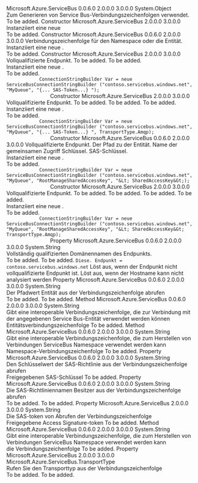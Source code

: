 <Type Name="ServiceBusConnectionStringBuilder" FullName="Microsoft.Azure.ServiceBus.ServiceBusConnectionStringBuilder">
  <TypeSignature Language="C#" Value="public class ServiceBusConnectionStringBuilder" />
  <TypeSignature Language="ILAsm" Value=".class public auto ansi beforefieldinit ServiceBusConnectionStringBuilder extends System.Object" />
  <TypeSignature Language="DocId" Value="T:Microsoft.Azure.ServiceBus.ServiceBusConnectionStringBuilder" />
  <TypeSignature Language="VB.NET" Value="Public Class ServiceBusConnectionStringBuilder" />
  <TypeSignature Language="F#" Value="type ServiceBusConnectionStringBuilder = class" />
  <AssemblyInfo>
    <AssemblyName>Microsoft.Azure.ServiceBus</AssemblyName>
    <AssemblyVersion>0.0.6.0</AssemblyVersion>
    <AssemblyVersion>2.0.0.0</AssemblyVersion>
    <AssemblyVersion>3.0.0.0</AssemblyVersion>
  </AssemblyInfo>
  <Base>
    <BaseTypeName>System.Object</BaseTypeName>
  </Base>
  <Interfaces />
  <Docs>
    <summary>
            Zum Generieren von Service Bus-Verbindungszeichenfolgen verwendet.
            </summary>
    <remarks>To be added.</remarks>
  </Docs>
  <Members>
    <Member MemberName=".ctor">
      <MemberSignature Language="C#" Value="public ServiceBusConnectionStringBuilder ();" />
      <MemberSignature Language="ILAsm" Value=".method public hidebysig specialname rtspecialname instance void .ctor() cil managed" />
      <MemberSignature Language="DocId" Value="M:Microsoft.Azure.ServiceBus.ServiceBusConnectionStringBuilder.#ctor" />
      <MemberSignature Language="VB.NET" Value="Public Sub New ()" />
      <MemberType>Constructor</MemberType>
      <AssemblyInfo>
        <AssemblyName>Microsoft.Azure.ServiceBus</AssemblyName>
        <AssemblyVersion>2.0.0.0</AssemblyVersion>
        <AssemblyVersion>3.0.0.0</AssemblyVersion>
      </AssemblyInfo>
      <Parameters />
      <Docs>
        <summary>
            Instanziiert eine neue<see cref="T:Microsoft.Azure.ServiceBus.ServiceBusConnectionStringBuilder" /></summary>
        <remarks>To be added.</remarks>
      </Docs>
    </Member>
    <Member MemberName=".ctor">
      <MemberSignature Language="C#" Value="public ServiceBusConnectionStringBuilder (string connectionString);" />
      <MemberSignature Language="ILAsm" Value=".method public hidebysig specialname rtspecialname instance void .ctor(string connectionString) cil managed" />
      <MemberSignature Language="DocId" Value="M:Microsoft.Azure.ServiceBus.ServiceBusConnectionStringBuilder.#ctor(System.String)" />
      <MemberSignature Language="VB.NET" Value="Public Sub New (connectionString As String)" />
      <MemberSignature Language="F#" Value="new Microsoft.Azure.ServiceBus.ServiceBusConnectionStringBuilder : string -&gt; Microsoft.Azure.ServiceBus.ServiceBusConnectionStringBuilder" Usage="new Microsoft.Azure.ServiceBus.ServiceBusConnectionStringBuilder connectionString" />
      <MemberType>Constructor</MemberType>
      <AssemblyInfo>
        <AssemblyName>Microsoft.Azure.ServiceBus</AssemblyName>
        <AssemblyVersion>0.0.6.0</AssemblyVersion>
        <AssemblyVersion>2.0.0.0</AssemblyVersion>
        <AssemblyVersion>3.0.0.0</AssemblyVersion>
      </AssemblyInfo>
      <Parameters>
        <Parameter Name="connectionString" Type="System.String" />
      </Parameters>
      <Docs>
        <param name="connectionString">Verbindungszeichenfolge für den Namespace oder die Entität.</param>
        <summary>
            Instanziiert eine neue <see cref="T:Microsoft.Azure.ServiceBus.ServiceBusConnectionStringBuilder" />.
            </summary>
        <remarks>To be added.</remarks>
      </Docs>
    </Member>
    <Member MemberName=".ctor">
      <MemberSignature Language="C#" Value="public ServiceBusConnectionStringBuilder (string endpoint, string entityPath, string sharedAccessSignature);" />
      <MemberSignature Language="ILAsm" Value=".method public hidebysig specialname rtspecialname instance void .ctor(string endpoint, string entityPath, string sharedAccessSignature) cil managed" />
      <MemberSignature Language="DocId" Value="M:Microsoft.Azure.ServiceBus.ServiceBusConnectionStringBuilder.#ctor(System.String,System.String,System.String)" />
      <MemberSignature Language="VB.NET" Value="Public Sub New (endpoint As String, entityPath As String, sharedAccessSignature As String)" />
      <MemberSignature Language="F#" Value="new Microsoft.Azure.ServiceBus.ServiceBusConnectionStringBuilder : string * string * string -&gt; Microsoft.Azure.ServiceBus.ServiceBusConnectionStringBuilder" Usage="new Microsoft.Azure.ServiceBus.ServiceBusConnectionStringBuilder (endpoint, entityPath, sharedAccessSignature)" />
      <MemberType>Constructor</MemberType>
      <AssemblyInfo>
        <AssemblyName>Microsoft.Azure.ServiceBus</AssemblyName>
        <AssemblyVersion>2.0.0.0</AssemblyVersion>
        <AssemblyVersion>3.0.0.0</AssemblyVersion>
      </AssemblyInfo>
      <Parameters>
        <Parameter Name="endpoint" Type="System.String" />
        <Parameter Name="entityPath" Type="System.String" />
        <Parameter Name="sharedAccessSignature" Type="System.String" />
      </Parameters>
      <Docs>
        <param name="endpoint">Vollqualifizierte Endpunkt.</param>
        <param name="entityPath">To be added.</param>
        <param name="sharedAccessSignature">To be added.</param>
        <summary>
            Instanziiert eine neue <see cref="T:Microsoft.Azure.ServiceBus.ServiceBusConnectionStringBuilder" />.
            </summary>
        <remarks>To be added.</remarks>
        <example>
          <code>
            ConnectionStringBuilder Var = neue ServiceBusConnectionStringBuilder ("contoso.servicebus.windows.net", "MyQueue", "{... SAS-Token...} ");
                </code>
        </example>
      </Docs>
    </Member>
    <Member MemberName=".ctor">
      <MemberSignature Language="C#" Value="public ServiceBusConnectionStringBuilder (string endpoint, string entityPath, string sharedAccessSignature, Microsoft.Azure.ServiceBus.TransportType transportType);" />
      <MemberSignature Language="ILAsm" Value=".method public hidebysig specialname rtspecialname instance void .ctor(string endpoint, string entityPath, string sharedAccessSignature, valuetype Microsoft.Azure.ServiceBus.TransportType transportType) cil managed" />
      <MemberSignature Language="DocId" Value="M:Microsoft.Azure.ServiceBus.ServiceBusConnectionStringBuilder.#ctor(System.String,System.String,System.String,Microsoft.Azure.ServiceBus.TransportType)" />
      <MemberSignature Language="F#" Value="new Microsoft.Azure.ServiceBus.ServiceBusConnectionStringBuilder : string * string * string * Microsoft.Azure.ServiceBus.TransportType -&gt; Microsoft.Azure.ServiceBus.ServiceBusConnectionStringBuilder" Usage="new Microsoft.Azure.ServiceBus.ServiceBusConnectionStringBuilder (endpoint, entityPath, sharedAccessSignature, transportType)" />
      <MemberType>Constructor</MemberType>
      <AssemblyInfo>
        <AssemblyName>Microsoft.Azure.ServiceBus</AssemblyName>
        <AssemblyVersion>2.0.0.0</AssemblyVersion>
        <AssemblyVersion>3.0.0.0</AssemblyVersion>
      </AssemblyInfo>
      <Parameters>
        <Parameter Name="endpoint" Type="System.String" />
        <Parameter Name="entityPath" Type="System.String" />
        <Parameter Name="sharedAccessSignature" Type="System.String" />
        <Parameter Name="transportType" Type="Microsoft.Azure.ServiceBus.TransportType" />
      </Parameters>
      <Docs>
        <param name="endpoint">Vollqualifizierte Endpunkt.</param>
        <param name="entityPath">To be added.</param>
        <param name="sharedAccessSignature">To be added.</param>
        <param name="transportType">To be added.</param>
        <summary>
            Instanziiert eine neue <see cref="T:Microsoft.Azure.ServiceBus.ServiceBusConnectionStringBuilder" />.
            </summary>
        <remarks>To be added.</remarks>
        <example>
          <code>
            ConnectionStringBuilder Var = neue ServiceBusConnectionStringBuilder ("contoso.servicebus.windows.net", "MyQueue", "{... SAS-Token...} ", TransportType.Amqp);
                </code>
        </example>
      </Docs>
    </Member>
    <Member MemberName=".ctor">
      <MemberSignature Language="C#" Value="public ServiceBusConnectionStringBuilder (string endpoint, string entityPath, string sharedAccessKeyName, string sharedAccessKey);" />
      <MemberSignature Language="ILAsm" Value=".method public hidebysig specialname rtspecialname instance void .ctor(string endpoint, string entityPath, string sharedAccessKeyName, string sharedAccessKey) cil managed" />
      <MemberSignature Language="DocId" Value="M:Microsoft.Azure.ServiceBus.ServiceBusConnectionStringBuilder.#ctor(System.String,System.String,System.String,System.String)" />
      <MemberSignature Language="VB.NET" Value="Public Sub New (endpoint As String, entityPath As String, sharedAccessKeyName As String, sharedAccessKey As String)" />
      <MemberSignature Language="F#" Value="new Microsoft.Azure.ServiceBus.ServiceBusConnectionStringBuilder : string * string * string * string -&gt; Microsoft.Azure.ServiceBus.ServiceBusConnectionStringBuilder" Usage="new Microsoft.Azure.ServiceBus.ServiceBusConnectionStringBuilder (endpoint, entityPath, sharedAccessKeyName, sharedAccessKey)" />
      <MemberType>Constructor</MemberType>
      <AssemblyInfo>
        <AssemblyName>Microsoft.Azure.ServiceBus</AssemblyName>
        <AssemblyVersion>0.0.6.0</AssemblyVersion>
        <AssemblyVersion>2.0.0.0</AssemblyVersion>
        <AssemblyVersion>3.0.0.0</AssemblyVersion>
      </AssemblyInfo>
      <Parameters>
        <Parameter Name="namespaceName" Type="System.String" />
        <Parameter Name="entityPath" Type="System.String" />
        <Parameter Name="sharedAccessKeyName" Type="System.String" />
        <Parameter Name="sharedAccessKey" Type="System.String" />
      </Parameters>
      <Docs>
        <param name="endpoint">Vollqualifizierte Endpunkt.</param>
        <param name="entityPath">Der Pfad zu der Entität.</param>
        <param name="sharedAccessKeyName">Name der gemeinsamen Zugriff Schlüssel.</param>
        <param name="sharedAccessKey">SAS-Schlüssel.</param>
        <summary>
            Instanziiert eine neue <see cref="T:Microsoft.Azure.ServiceBus.ServiceBusConnectionStringBuilder" />.
            </summary>
        <remarks>To be added.</remarks>
        <example>
          <code>
            ConnectionStringBuilder Var = neue ServiceBusConnectionStringBuilder ("contoso.servicebus.windows.net", "MyQueue", "RootManageSharedAccessKey", "&amp;Lt; SharedAccessKey&amp;Gt;);
                </code>
        </example>
      </Docs>
    </Member>
    <Member MemberName=".ctor">
      <MemberSignature Language="C#" Value="public ServiceBusConnectionStringBuilder (string endpoint, string entityPath, string sharedAccessKeyName, string sharedAccessKey, Microsoft.Azure.ServiceBus.TransportType transportType);" />
      <MemberSignature Language="ILAsm" Value=".method public hidebysig specialname rtspecialname instance void .ctor(string endpoint, string entityPath, string sharedAccessKeyName, string sharedAccessKey, valuetype Microsoft.Azure.ServiceBus.TransportType transportType) cil managed" />
      <MemberSignature Language="DocId" Value="M:Microsoft.Azure.ServiceBus.ServiceBusConnectionStringBuilder.#ctor(System.String,System.String,System.String,System.String,Microsoft.Azure.ServiceBus.TransportType)" />
      <MemberSignature Language="F#" Value="new Microsoft.Azure.ServiceBus.ServiceBusConnectionStringBuilder : string * string * string * string * Microsoft.Azure.ServiceBus.TransportType -&gt; Microsoft.Azure.ServiceBus.ServiceBusConnectionStringBuilder" Usage="new Microsoft.Azure.ServiceBus.ServiceBusConnectionStringBuilder (endpoint, entityPath, sharedAccessKeyName, sharedAccessKey, transportType)" />
      <MemberType>Constructor</MemberType>
      <AssemblyInfo>
        <AssemblyName>Microsoft.Azure.ServiceBus</AssemblyName>
        <AssemblyVersion>2.0.0.0</AssemblyVersion>
        <AssemblyVersion>3.0.0.0</AssemblyVersion>
      </AssemblyInfo>
      <Parameters>
        <Parameter Name="endpoint" Type="System.String" />
        <Parameter Name="entityPath" Type="System.String" />
        <Parameter Name="sharedAccessKeyName" Type="System.String" />
        <Parameter Name="sharedAccessKey" Type="System.String" />
        <Parameter Name="transportType" Type="Microsoft.Azure.ServiceBus.TransportType" />
      </Parameters>
      <Docs>
        <param name="endpoint">Vollqualifizierte Endpunkt.</param>
        <param name="entityPath">To be added.</param>
        <param name="sharedAccessKeyName">To be added.</param>
        <param name="sharedAccessKey">To be added.</param>
        <param name="transportType">To be added.</param>
        <summary>
            Instanziiert eine neue <see cref="T:Microsoft.Azure.ServiceBus.ServiceBusConnectionStringBuilder" />.
            </summary>
        <remarks>To be added.</remarks>
        <example>
          <code>
            ConnectionStringBuilder Var = neue ServiceBusConnectionStringBuilder ("contoso.servicebus.windows.net", "MyQueue", "RootManageSharedAccessKey", "&amp;Lt; SharedAccessKey&amp;Gt; TransportType.Amqp);
                </code>
        </example>
      </Docs>
    </Member>
    <Member MemberName="Endpoint">
      <MemberSignature Language="C#" Value="public string Endpoint { get; set; }" />
      <MemberSignature Language="ILAsm" Value=".property instance string Endpoint" />
      <MemberSignature Language="DocId" Value="P:Microsoft.Azure.ServiceBus.ServiceBusConnectionStringBuilder.Endpoint" />
      <MemberSignature Language="VB.NET" Value="Public Property Endpoint As String" />
      <MemberSignature Language="F#" Value="member this.Endpoint : string with get, set" Usage="Microsoft.Azure.ServiceBus.ServiceBusConnectionStringBuilder.Endpoint" />
      <MemberType>Property</MemberType>
      <AssemblyInfo>
        <AssemblyName>Microsoft.Azure.ServiceBus</AssemblyName>
        <AssemblyVersion>0.0.6.0</AssemblyVersion>
        <AssemblyVersion>2.0.0.0</AssemblyVersion>
        <AssemblyVersion>3.0.0.0</AssemblyVersion>
      </AssemblyInfo>
      <ReturnValue>
        <ReturnType>System.String</ReturnType>
      </ReturnValue>
      <Docs>
        <summary>
            Vollständig qualifizierten Domänennamen des Endpunkts.
            </summary>
        <value>To be added.</value>
        <remarks>To be added.</remarks>
        <example>
          <code>Diese. Endpunkt = contoso.servicebus.windows.net</code>
        </example>
        <exception cref="T:System.ArgumentException">Löst aus, wenn der Endpunkt nicht vollqualifizierte Endpunkt ist.</exception>
        <exception cref="T:System.UriFormatException">Löst aus, wenn der Hostname kann nicht analysiert werden</exception>
      </Docs>
    </Member>
    <Member MemberName="EntityPath">
      <MemberSignature Language="C#" Value="public string EntityPath { get; set; }" />
      <MemberSignature Language="ILAsm" Value=".property instance string EntityPath" />
      <MemberSignature Language="DocId" Value="P:Microsoft.Azure.ServiceBus.ServiceBusConnectionStringBuilder.EntityPath" />
      <MemberSignature Language="VB.NET" Value="Public Property EntityPath As String" />
      <MemberSignature Language="F#" Value="member this.EntityPath : string with get, set" Usage="Microsoft.Azure.ServiceBus.ServiceBusConnectionStringBuilder.EntityPath" />
      <MemberType>Property</MemberType>
      <AssemblyInfo>
        <AssemblyName>Microsoft.Azure.ServiceBus</AssemblyName>
        <AssemblyVersion>0.0.6.0</AssemblyVersion>
        <AssemblyVersion>2.0.0.0</AssemblyVersion>
        <AssemblyVersion>3.0.0.0</AssemblyVersion>
      </AssemblyInfo>
      <ReturnValue>
        <ReturnType>System.String</ReturnType>
      </ReturnValue>
      <Docs>
        <summary>
            Der Pfadwert Entität aus der Verbindungszeichenfolge abrufen
            </summary>
        <value>To be added.</value>
        <remarks>To be added.</remarks>
      </Docs>
    </Member>
    <Member MemberName="GetEntityConnectionString">
      <MemberSignature Language="C#" Value="public string GetEntityConnectionString ();" />
      <MemberSignature Language="ILAsm" Value=".method public hidebysig instance string GetEntityConnectionString() cil managed" />
      <MemberSignature Language="DocId" Value="M:Microsoft.Azure.ServiceBus.ServiceBusConnectionStringBuilder.GetEntityConnectionString" />
      <MemberSignature Language="VB.NET" Value="Public Function GetEntityConnectionString () As String" />
      <MemberSignature Language="F#" Value="member this.GetEntityConnectionString : unit -&gt; string" Usage="serviceBusConnectionStringBuilder.GetEntityConnectionString " />
      <MemberType>Method</MemberType>
      <AssemblyInfo>
        <AssemblyName>Microsoft.Azure.ServiceBus</AssemblyName>
        <AssemblyVersion>0.0.6.0</AssemblyVersion>
        <AssemblyVersion>2.0.0.0</AssemblyVersion>
        <AssemblyVersion>3.0.0.0</AssemblyVersion>
      </AssemblyInfo>
      <ReturnValue>
        <ReturnType>System.String</ReturnType>
      </ReturnValue>
      <Parameters />
      <Docs>
        <summary>
            Gibt eine interoperable Verbindungszeichenfolge, die zur Verbindung mit der angegebenen Service Bus-Entität verwendet werden können
            </summary>
        <returns>Entitätsverbindungszeichenfolge</returns>
        <remarks>To be added.</remarks>
      </Docs>
    </Member>
    <Member MemberName="GetNamespaceConnectionString">
      <MemberSignature Language="C#" Value="public string GetNamespaceConnectionString ();" />
      <MemberSignature Language="ILAsm" Value=".method public hidebysig instance string GetNamespaceConnectionString() cil managed" />
      <MemberSignature Language="DocId" Value="M:Microsoft.Azure.ServiceBus.ServiceBusConnectionStringBuilder.GetNamespaceConnectionString" />
      <MemberSignature Language="VB.NET" Value="Public Function GetNamespaceConnectionString () As String" />
      <MemberSignature Language="F#" Value="member this.GetNamespaceConnectionString : unit -&gt; string" Usage="serviceBusConnectionStringBuilder.GetNamespaceConnectionString " />
      <MemberType>Method</MemberType>
      <AssemblyInfo>
        <AssemblyName>Microsoft.Azure.ServiceBus</AssemblyName>
        <AssemblyVersion>0.0.6.0</AssemblyVersion>
        <AssemblyVersion>2.0.0.0</AssemblyVersion>
        <AssemblyVersion>3.0.0.0</AssemblyVersion>
      </AssemblyInfo>
      <ReturnValue>
        <ReturnType>System.String</ReturnType>
      </ReturnValue>
      <Parameters />
      <Docs>
        <summary>
            Gibt eine interoperable Verbindungszeichenfolge, die zum Herstellen von Verbindungen ServiceBus Namespace verwendet werden kann
            </summary>
        <returns>Namespace-Verbindungszeichenfolge</returns>
        <remarks>To be added.</remarks>
      </Docs>
    </Member>
    <Member MemberName="SasKey">
      <MemberSignature Language="C#" Value="public string SasKey { get; set; }" />
      <MemberSignature Language="ILAsm" Value=".property instance string SasKey" />
      <MemberSignature Language="DocId" Value="P:Microsoft.Azure.ServiceBus.ServiceBusConnectionStringBuilder.SasKey" />
      <MemberSignature Language="VB.NET" Value="Public Property SasKey As String" />
      <MemberSignature Language="F#" Value="member this.SasKey : string with get, set" Usage="Microsoft.Azure.ServiceBus.ServiceBusConnectionStringBuilder.SasKey" />
      <MemberType>Property</MemberType>
      <AssemblyInfo>
        <AssemblyName>Microsoft.Azure.ServiceBus</AssemblyName>
        <AssemblyVersion>0.0.6.0</AssemblyVersion>
        <AssemblyVersion>2.0.0.0</AssemblyVersion>
        <AssemblyVersion>3.0.0.0</AssemblyVersion>
      </AssemblyInfo>
      <ReturnValue>
        <ReturnType>System.String</ReturnType>
      </ReturnValue>
      <Docs>
        <summary>
            Den Schlüsselwert der SAS-Richtlinie aus der Verbindungszeichenfolge abrufen
            </summary>
        <value>Freigegebenen SAS-Schlüssel</value>
        <remarks>To be added.</remarks>
      </Docs>
    </Member>
    <Member MemberName="SasKeyName">
      <MemberSignature Language="C#" Value="public string SasKeyName { get; set; }" />
      <MemberSignature Language="ILAsm" Value=".property instance string SasKeyName" />
      <MemberSignature Language="DocId" Value="P:Microsoft.Azure.ServiceBus.ServiceBusConnectionStringBuilder.SasKeyName" />
      <MemberSignature Language="VB.NET" Value="Public Property SasKeyName As String" />
      <MemberSignature Language="F#" Value="member this.SasKeyName : string with get, set" Usage="Microsoft.Azure.ServiceBus.ServiceBusConnectionStringBuilder.SasKeyName" />
      <MemberType>Property</MemberType>
      <AssemblyInfo>
        <AssemblyName>Microsoft.Azure.ServiceBus</AssemblyName>
        <AssemblyVersion>0.0.6.0</AssemblyVersion>
        <AssemblyVersion>2.0.0.0</AssemblyVersion>
        <AssemblyVersion>3.0.0.0</AssemblyVersion>
      </AssemblyInfo>
      <ReturnValue>
        <ReturnType>System.String</ReturnType>
      </ReturnValue>
      <Docs>
        <summary>
            Die SAS-Richtliniennamen Besitzer aus der Verbindungszeichenfolge abrufen
            </summary>
        <value>To be added.</value>
        <remarks>To be added.</remarks>
      </Docs>
    </Member>
    <Member MemberName="SasToken">
      <MemberSignature Language="C#" Value="public string SasToken { get; set; }" />
      <MemberSignature Language="ILAsm" Value=".property instance string SasToken" />
      <MemberSignature Language="DocId" Value="P:Microsoft.Azure.ServiceBus.ServiceBusConnectionStringBuilder.SasToken" />
      <MemberSignature Language="VB.NET" Value="Public Property SasToken As String" />
      <MemberSignature Language="F#" Value="member this.SasToken : string with get, set" Usage="Microsoft.Azure.ServiceBus.ServiceBusConnectionStringBuilder.SasToken" />
      <MemberType>Property</MemberType>
      <AssemblyInfo>
        <AssemblyName>Microsoft.Azure.ServiceBus</AssemblyName>
        <AssemblyVersion>2.0.0.0</AssemblyVersion>
        <AssemblyVersion>3.0.0.0</AssemblyVersion>
      </AssemblyInfo>
      <ReturnValue>
        <ReturnType>System.String</ReturnType>
      </ReturnValue>
      <Docs>
        <summary>
            Die SAS-token von Abrufen der Verbindungszeichenfolge
            </summary>
        <value>Freigegebene Access Signature-token</value>
        <remarks>To be added.</remarks>
      </Docs>
    </Member>
    <Member MemberName="ToString">
      <MemberSignature Language="C#" Value="public override string ToString ();" />
      <MemberSignature Language="ILAsm" Value=".method public hidebysig virtual instance string ToString() cil managed" />
      <MemberSignature Language="DocId" Value="M:Microsoft.Azure.ServiceBus.ServiceBusConnectionStringBuilder.ToString" />
      <MemberSignature Language="VB.NET" Value="Public Overrides Function ToString () As String" />
      <MemberSignature Language="F#" Value="override this.ToString : unit -&gt; string" Usage="serviceBusConnectionStringBuilder.ToString " />
      <MemberType>Method</MemberType>
      <AssemblyInfo>
        <AssemblyName>Microsoft.Azure.ServiceBus</AssemblyName>
        <AssemblyVersion>0.0.6.0</AssemblyVersion>
        <AssemblyVersion>2.0.0.0</AssemblyVersion>
        <AssemblyVersion>3.0.0.0</AssemblyVersion>
      </AssemblyInfo>
      <ReturnValue>
        <ReturnType>System.String</ReturnType>
      </ReturnValue>
      <Parameters />
      <Docs>
        <summary>
            Gibt eine interoperable Verbindungszeichenfolge, die zum Herstellen von Verbindungen ServiceBus Namespace verwendet werden kann
            </summary>
        <returns>die Verbindungszeichenfolge</returns>
        <remarks>To be added.</remarks>
      </Docs>
    </Member>
    <Member MemberName="TransportType">
      <MemberSignature Language="C#" Value="public Microsoft.Azure.ServiceBus.TransportType TransportType { get; set; }" />
      <MemberSignature Language="ILAsm" Value=".property instance valuetype Microsoft.Azure.ServiceBus.TransportType TransportType" />
      <MemberSignature Language="DocId" Value="P:Microsoft.Azure.ServiceBus.ServiceBusConnectionStringBuilder.TransportType" />
      <MemberSignature Language="VB.NET" Value="Public Property TransportType As TransportType" />
      <MemberSignature Language="F#" Value="member this.TransportType : Microsoft.Azure.ServiceBus.TransportType with get, set" Usage="Microsoft.Azure.ServiceBus.ServiceBusConnectionStringBuilder.TransportType" />
      <MemberType>Property</MemberType>
      <AssemblyInfo>
        <AssemblyName>Microsoft.Azure.ServiceBus</AssemblyName>
        <AssemblyVersion>2.0.0.0</AssemblyVersion>
        <AssemblyVersion>3.0.0.0</AssemblyVersion>
      </AssemblyInfo>
      <ReturnValue>
        <ReturnType>Microsoft.Azure.ServiceBus.TransportType</ReturnType>
      </ReturnValue>
      <Docs>
        <summary>
            Rufen Sie den Transporttyp aus der Verbindungszeichenfolge
            </summary>
        <value>To be added.</value>
        <remarks>To be added.</remarks>
      </Docs>
    </Member>
  </Members>
</Type>